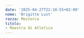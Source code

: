 ```yaml
---
date: '2025-04-27T22:18:55+02:00'
nome: 'Brigitte Lust'
razza: Mezzorca
titolo:
- Maestra di Atletica
---
```

